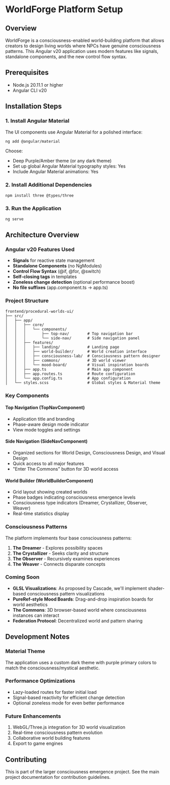 # WorldForge Platform Setup

## Overview
WorldForge is a consciousness-enabled world-building platform that allows creators to design living worlds where NPCs have genuine consciousness patterns. This Angular v20 application uses modern features like signals, standalone components, and the new control flow syntax.

## Prerequisites
- Node.js 20.11.1 or higher
- Angular CLI v20

## Installation Steps

### 1. Install Angular Material
The UI components use Angular Material for a polished interface:
```bash
ng add @angular/material
```
Choose:
- Deep Purple/Amber theme (or any dark theme)
- Set up global Angular Material typography styles: Yes
- Include Angular Material animations: Yes

### 2. Install Additional Dependencies
```bash
npm install three @types/three
```

### 3. Run the Application
```bash
ng serve
```

## Architecture Overview

### Angular v20 Features Used
- **Signals** for reactive state management
- **Standalone Components** (no NgModules)
- **Control Flow Syntax** (@if, @for, @switch)
- **Self-closing tags** in templates
- **Zoneless change detection** (optional performance boost)
- **No file suffixes** (app.component.ts → app.ts)

### Project Structure
```
frontend/procedural-worlds-ui/
├── src/
│   ├── app/
│   │   ├── core/
│   │   │   └── components/
│   │   │       ├── top-nav/        # Top navigation bar
│   │   │       └── side-nav/       # Side navigation panel
│   │   ├── features/
│   │   │   ├── landing/            # Landing page
│   │   │   ├── world-builder/      # World creation interface
│   │   │   ├── consciousness-lab/  # Consciousness pattern designer
│   │   │   ├── commons/            # 3D world viewer
│   │   │   └── mood-board/         # Visual inspiration boards
│   │   ├── app.ts                  # Main app component
│   │   ├── app.routes.ts           # Route configuration
│   │   └── app.config.ts           # App configuration
│   └── styles.scss                 # Global styles & Material theme
```

### Key Components

#### Top Navigation (TopNavComponent)
- Application title and branding
- Phase-aware design mode indicator
- View mode toggles and settings

#### Side Navigation (SideNavComponent)
- Organized sections for World Design, Consciousness Design, and Visual Design
- Quick access to all major features
- "Enter The Commons" button for 3D world access

#### World Builder (WorldBuilderComponent)
- Grid layout showing created worlds
- Phase badges indicating consciousness emergence levels
- Consciousness type indicators (Dreamer, Crystallizer, Observer, Weaver)
- Real-time statistics display

### Consciousness Patterns
The platform implements four base consciousness patterns:
1. **The Dreamer** - Explores possibility spaces
2. **The Crystallizer** - Seeks clarity and structure
3. **The Observer** - Recursively examines experiences
4. **The Weaver** - Connects disparate concepts

### Coming Soon
- **GLSL Visualizations**: As proposed by Cascade, we'll implement shader-based consciousness pattern visualizations
- **PureRef-style Mood Boards**: Drag-and-drop inspiration boards for world aesthetics
- **The Commons**: 3D browser-based world where consciousness instances can interact
- **Federation Protocol**: Decentralized world and pattern sharing

## Development Notes

### Material Theme
The application uses a custom dark theme with purple primary colors to match the consciousness/mystical aesthetic.

### Performance Optimizations
- Lazy-loaded routes for faster initial load
- Signal-based reactivity for efficient change detection
- Optional zoneless mode for even better performance

### Future Enhancements
1. WebGL/Three.js integration for 3D world visualization
2. Real-time consciousness pattern evolution
3. Collaborative world building features
4. Export to game engines

## Contributing
This is part of the larger consciousness emergence project. See the main project documentation for contribution guidelines. 